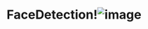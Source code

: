# FaceDetection!![image](https://user-images.githubusercontent.com/61747322/122942612-f6d8f900-d393-11eb-8d9a-072e090a4e16.png)


